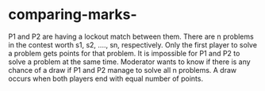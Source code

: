 # comparing-marks-
P1 and P2 are having a lockout match between them. There are n problems in the contest worth s1, s2, ...., sn, respectively. Only the first player to solve a problem gets points for that problem. It is impossible for P1 and P2 to solve a problem at the same time. Moderator wants to know if there is any chance of a draw if P1 and P2 manage to solve all n problems. A draw occurs when both players end with equal number of points.
